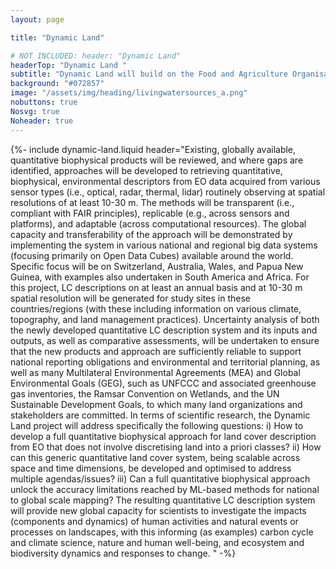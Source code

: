 ```yaml
---
layout: page

title: "Dynamic Land"

# NOT INCLUDED: header: "Dynamic Land"
headerTop: "Dynamic Land "
subtitle: "Dynamic Land will build on the Food and Agriculture Organisation (FAO) of the United Nations’ land cover (LC) definition, its Land Cover Classification System (LCCS) taxonomy, and a derived Earth Observation (EO)-based Living Earth LCCS to describe LC as a flexible cube (i.e., stack) of unit-based, quantitative, biophysical, environmental descriptors, without any pre-defined, a priori LC classes." 
background: "#072857"
image: "/assets/img/heading/livingwatersources_a.png"
nobuttons: true
Nosvg: true
Noheader: true
---
```


{%-
include dynamic-land.liquid
header="Existing, globally available, quantitative biophysical products will be reviewed, and where gaps are identified, approaches will be developed to retrieving quantitative, biophysical, environmental descriptors from EO data acquired from various sensor types (i.e., optical, radar, thermal, lidar) routinely observing at spatial resolutions of at least 10-30 m. The methods will be transparent (i.e., compliant with FAIR principles), replicable (e.g., across sensors and platforms), and adaptable (across computational resources). The global capacity and transferability of the approach will be demonstrated by implementing the system in various national and regional big data systems (focusing primarily on Open Data Cubes) available around the world. Specific focus will be on Switzerland, Australia, Wales, and Papua New Guinea, with examples also undertaken in South America and Africa. For this project, LC descriptions on at least an annual basis and at 10-30 m spatial resolution will be generated for study sites in these countries/regions (with these including information on various climate, topography, and land management practices). Uncertainty analysis of both the newly developed quantitative LC description system and its inputs and outputs, as well as comparative assessments, will be undertaken to ensure that the new products and approach are sufficiently reliable to support national reporting obligations and environmental and territorial planning, as well as many Multilateral Environmental Agreements (MEA) and Global Environmental Goals (GEG), such as UNFCCC and associated greenhouse gas inventories, the Ramsar Convention on Wetlands, and the UN Sustainable Development Goals, to which many land organizations and stakeholders are committed. In terms of scientific research, the Dynamic Land project will address specifically the following questions: i) How to develop a full quantitative biophysical approach for land cover description from EO that does not involve discretising land into a priori classes? ii) How can this generic quantitative land cover system, being scalable across space and time dimensions, be developed and optimised to address multiple agendas/issues? iii) Can a full quantitative biophysical approach unlock the accuracy limitations reached by ML-based methods for national to global scale mapping? The resulting quantitative LC description system will provide new global capacity for scientists to investigate the impacts (components and dynamics) of human activities and natural events or processes on landscapes, with this informing (as examples) carbon cycle and climate science, nature and human well-being, and ecosystem and biodiversity dynamics and responses to change. "
-%}
